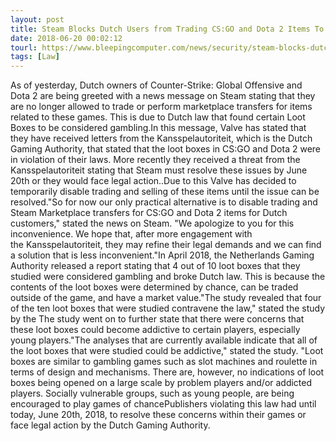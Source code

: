 ```yaml
---
layout: post
title: Steam Blocks Dutch Users from Trading CS:GO and Dota 2 Items To Avoid Legal Action
date: 2018-06-20 00:02:12
tourl: https://www.bleepingcomputer.com/news/security/steam-blocks-dutch-users-from-trading-cs-go-and-dota-2-items-to-avoid-legal-action/
tags: [Law]
---
```

As of yesterday, Dutch owners of Counter-Strike: Global Offensive and Dota 2 are being greeted with a news message on Steam stating that they are no longer allowed to trade or perform marketplace transfers for items related to these games. This is due to Dutch law that found certain Loot Boxes to be considered gambling.In this message, Valve has stated that they have received letters from the Kansspelautoriteit, which is the Dutch Gaming Authority, that stated that the loot boxes in CS:GO and Dota 2 were in violation of their laws. More recently they received a threat from the Kansspelautoriteit stating that Steam must resolve these issues by June 20th or they would face legal action..Due to this Valve has decided to temporarily disable trading and selling of these items until the issue can be resolved."So for now our only practical alternative is to disable trading and Steam Marketplace transfers for CS:GO and Dota 2 items for Dutch customers," stated the news on Steam. "We apologize to you for this inconvenience. We hope that, after more engagement with the Kansspelautoriteit, they may refine their legal demands and we can find a solution that is less inconvenient."In April 2018, the Netherlands Gaming Authority released a report stating that 4 out of 10 loot boxes that they studied were considered gambling and broke Dutch law. This is because the contents of the loot boxes were determined by chance, can be traded outside of the game, and have a market value."The study revealed that four of the ten loot boxes that were studied contravene the law," stated the study by the The study went on to further state that there were concerns that these loot boxes could become addictive to certain players, especially young players."The analyses that are currently available indicate that all of the loot boxes that were studied could be addictive," stated the study. "Loot boxes are similar to gambling games such as slot machines and roulette in terms of design and mechanisms. There are, however, no indications of loot boxes being opened on a large scale by problem players and/or addicted players. Socially vulnerable groups, such as young people, are being encouraged to play games of chancePublishers violating this law had until today, June 20th, 2018, to resolve these concerns within their games or face legal action by the Dutch Gaming Authority.